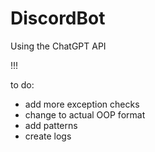 # DiscordBot

Using the ChatGPT API

!!!

to do:

- add more exception checks
- change to actual OOP format
- add patterns
- create logs
